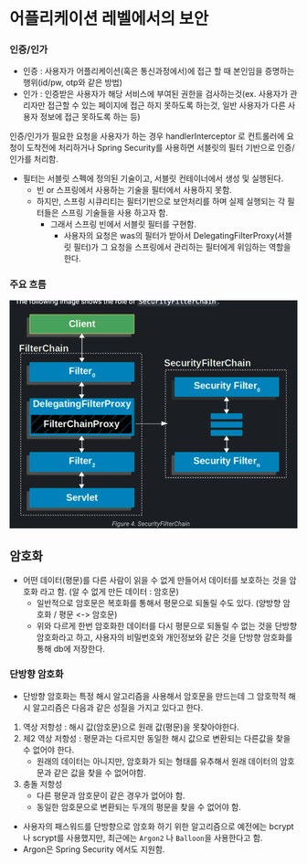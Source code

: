 # 어플리케이션 레벨에서의 보안

### 인증/인가
- 인증 : 사용자가 어플리케이션(혹은 통신과정에서)에 접근 할 때 본인임을 증명하는 행위(id/pw, otp와 같은 방법)
- 인가 : 인증받은 사용자가 해당 서비스에 부여된 권한을 검사하는것(ex. 사용자가 관리자만 접근할 수 있는 페이지에 접근 하지 못하도록 하는것, 일반 사용자가 다른 사용자 정보에 접근 못하도록 하는 등)

인증/인가가 필요한 요청을 사용자가 하는 경우 handlerInterceptor 로 컨트롤러에 요청이 도착전에 처리하거나 
Spring Security를 사용하면 서블릿의 필터 기반으로 인증/인가를 처리함.

- 필터는 서블릿 스펙에 정의된 기술이고, 서블릿 컨테이너에서 생성 및 실행된다.
  - 빈 or 스프링에서 사용하는 기술을 필터에서 사용하지 못함.
  - 하지만, 스프링 시큐리티는 필터기반으로 보안처리를 하며 실제 실행되는 각 필터들은 스프링 기술들을 사용 하고자 함.
    - 그래서 스프링 빈에서 서블릿 필터를 구현함.
      - 사용자의 요청은 was의 필터가 받아서 DelegatingFilterProxy(서블릿 필터)가 그 요청을 스프링에서 관리하는 필터에게 위임하는 역할을 한다.

### 주요 흐름
![img.png](img.png)

## 암호화
- 어떤 데이터(평문)를 다른 사람이 읽을 수 없게 만들어서 데이터를 보호하는 것을 암호화 라고 함. (알 수 없게 만든 데이터 : 암호문)
  - 일반적으로 암호문은 복호화를 통해서 평문으로 되돌릴 수도 있다. (양방향 암호화 / 평문 <-> 암호문)
  - 위와 다르게 한번 암호화한 데이터를 다시 평문으로 되돌릴 수 없는 것을 단방향 암호화라고 하고, 사용자의 비밀번호와 개인정보와 같은 것을 단방향 암호화를 통해 db에 저장한다.

### 단방향 암호화
- 단방향 암호화는 특정 해시 알고리즘을 사용해서 암호문을 만드는데 그 암호학적 해시 알고리즘은 다음과 같은 성질을 가지고 있다고 한다.

1. 역상 저항성 : 해시 값(암호문)으로 원래 값(평문)을 못찾아야한다.
2. 제2 역상 저항성 : 평문과는 다르지만 동일한 해시 값으로 변환되는 다른값을 찾을 수 없어야 한다.
   - 원래의 데이터는 아니지만, 암호화가 되는 형태를 유추해서 원래 데이터의 암호문과 같은 값을 찾을 수 없어야함.
3. 충돌 저항성
   - 다른 평문과 암호문이 같은 경우가 없어야 함.
   - 동일한 암호문으로 변환되는 두개의 평문을 찾을 수 없어야 함.

- 사용자의 패스워드를 단방향으로 암호화 하기 위한 알고리즘으로 예전에는 bcrypt나 scrypt를 사용했지만, 최근에는 `Argon2` 나 `Balloon`을 사용한다고 함.
- Argon은 Spring Security 에서도 지원함.
